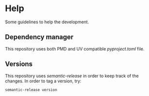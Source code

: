 # Help

Some guidelines to help the development.

## Dependency manager

This repository uses both PMD and UV compatible _pyproject.toml_ file.

## Versions

This repository uses _semantic-release_ in order to keep track of the changes. In order to tag a version, try:

```
semantic-release version
```